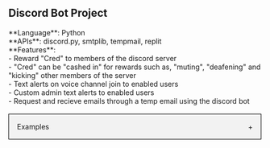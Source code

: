 <section id="About">
  <h1 style="font-weight: bold">Discord Bot Project </h1>
  **Language**: Python
  <br>
  **APIs**: discord.py, smtplib, tempmail, replit
  <br>
  **Features**:
  <br>
     - Reward "Cred" to members of the discord server
    <br>
     - "Cred" can be "cashed in" for rewards such as, "muting", "deafening" and "kicking" other members of the server
    <br>
     - Text alerts on voice channel join to enabled users
    <br>
     - Custom admin text alerts to enabled users
    <br>
     - Request and recieve emails through a temp email using the discord bot
    <br>
  </section>
 <br>
 <section id="Examples">
    <div class="accordion">
      <div class='accordion-header'>
        <div class="accordion-title">Examples</div>
        <span class="accordion-icon">+</span>
      </div>
      <div class="accordion-content">
        -Give Cred
        <br>
        -Rewards
        <br>
        -Text Alerts
        <br>
        -Temp Email
      </div>
    </div>
  </section>
      
   <style>
  .accordion{
    max-width: 500px;
    border: 1px solid #000;
  }
  .accordion-header {
    display: flex;
    padding: 16px;
    cursor: pointer;
    background-color: #F2F2F2
  }
  .accordion-icon {
    width: 16px
    color: #C00
  }
  .accordion-content {
    padding: 16px;

  }
  .accordion-title {
    flex: 1;
  }
  .accordion-content {
    display: none;
  }
</style>

      
<script>
const accordionHeaders = document.getElementsByClassName('accordion-header');
const accordionContents = document.getElementsByClassName('accordion-content');
const accordionIcons = document.getElementsByClassName('accordion-icon');

for(let i=0; i < accordionHeaders.length; i++){
  accordionHeaders[i].addEventListener('click', () => {
    accordionContents[i].style.display = accordionContents[i].style.display == 'block' ? 'none' : 'block';
    accordionIcons[i].innerHTML = accordionContents[i].style.display == 'block' ? '-' : '+';

  })
}
</script>
      

  
      
  
  
    



